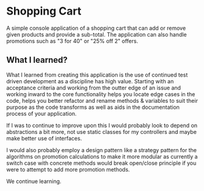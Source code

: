 # Shopping Cart
A simple console application of a shopping cart that can add or remove given products and provide a sub-total.
The application can also handle promotions such as "3 for 40" or "25% off 2" offers.

## What I learned?
What I learned from creating this application is the use of continued test driven development as a discipline has high value.
Starting with an acceptance criteria and working from the outter edge of an issue and working inward to the core functionality helps you locate edge cases in the code, helps you better refactor and rename methods & variables to suit their purpose as the code transforms as well as aids in the documentation process of your application.

If I was to continue to improve upon this I would probably look to depend on abstractions a bit more, not use static classes for my controllers and maybe make better use of interfaces.

I would also probably employ a design pattern like a strategy pattern for the algorithms on promotion calculations to make it more modular as currently a switch case with concrete methods would break open/close principle if you were to attempt to add more promotion methods.

We continue learning.

